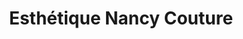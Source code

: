 ---
title: "Esthétique Nancy Couture"
url: /vaudreuil-dorion/esthetique-nancy-couture/
shop: beauty
---